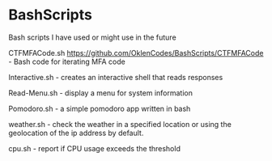 # BashScripts
Bash scripts I have used or might use in the future

CTFMFACode.sh https://github.com/OklenCodes/BashScripts/CTFMFACode - Bash code for iterating MFA code

Interactive.sh  - creates an interactive shell that reads responses

Read-Menu.sh - display a menu for system information

Pomodoro.sh - a simple pomodoro app written in bash

weather.sh - check the weather in a specified location or using the geolocation of the ip address by default.

cpu.sh - report if CPU usage exceeds the threshold
